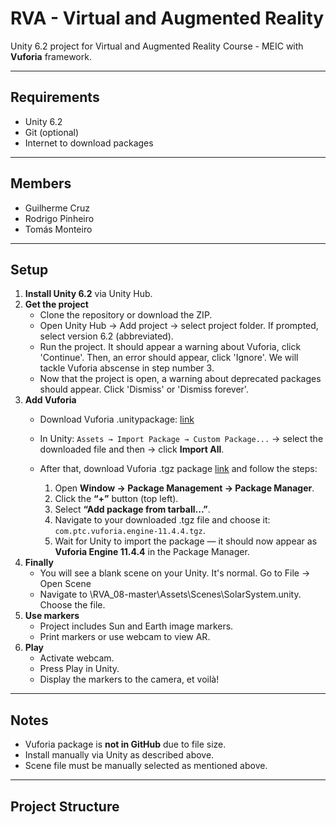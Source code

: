 # RVA - Virtual and Augmented Reality

Unity 6.2 project for Virtual and Augmented Reality Course - MEIC with **Vuforia** framework.

---

## Requirements

- Unity 6.2  
- Git (optional)  
- Internet to download packages

---

## Members

- Guilherme Cruz
- Rodrigo Pinheiro
- Tomás Monteiro

---

## Setup

1. **Install Unity 6.2** via Unity Hub.  
2. **Get the project**  
   - Clone the repository or download the ZIP.  
   - Open Unity Hub → Add project → select project folder. If prompted, select version 6.2 (abbreviated).
   - Run the project. It should appear a warning about Vuforia, click 'Continue'. Then, an error should appear, click 'Ignore'. We will tackle Vuforia abscense in step number 3.
   - Now that the project is open, a warning about deprecated packages should appear. Click 'Dismiss' or 'Dismiss forever'.
3. **Add Vuforia**  
   - Download Vuforia .unitypackage: [link](https://drive.google.com/file/d/1wB97NFgZQPUIoY1IleKmjGoG44A81A0N/view?usp=sharing)
   - In Unity: `Assets → Import Package → Custom Package...` → select the downloaded file and then → click **Import All**.
   - After that, download Vuforia .tgz package [link](https://drive.google.com/file/d/1LtTjOWkaUAiHhP03P2akzZJmfjE6MIIO/view?usp=sharing) and follow the steps: 

     1. Open **Window → Package Management → Package Manager**.  
     2. Click the **“+”** button (top left).  
     3. Select **“Add package from tarball...”**.  
     4. Navigate to your downloaded .tgz file and choose it:
        `com.ptc.vuforia.engine-11.4.4.tgz`.  
     5. Wait for Unity to import the package — it should now appear as **Vuforia Engine 11.4.4** in the Package Manager.
6. **Finally**  
   - You will see a blank scene on your Unity. It's normal. Go to File → Open Scene
   - Navigate to \RVA_08-master\Assets\Scenes\SolarSystem.unity. Choose the file.
5. **Use markers**  
   - Project includes Sun and Earth image markers.  
   - Print markers or use webcam to view AR. 
6. **Play**  
   - Activate webcam.  
   - Press Play in Unity.
   - Display the markers to the camera, et voilà!

---

## Notes

- Vuforia package is **not in GitHub** due to file size.  
- Install manually via Unity as described above.
- Scene file must be manually selected as mentioned above.

---

## Project Structure

